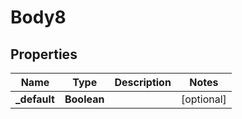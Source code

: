 
# Body8

## Properties
Name | Type | Description | Notes
------------ | ------------- | ------------- | -------------
**_default** | **Boolean** |  |  [optional]



